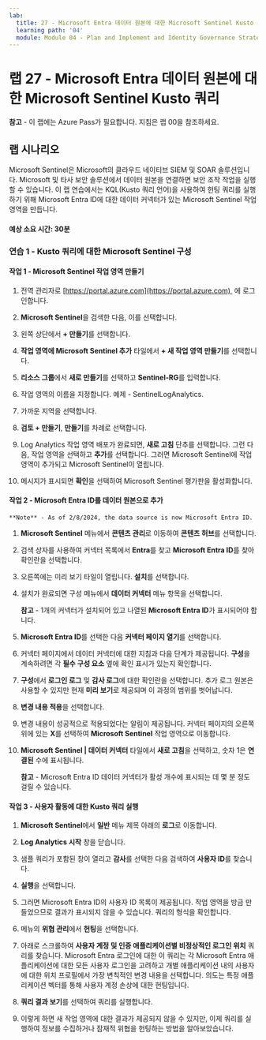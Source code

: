 ```yaml
---
lab:
  title: 27 - Microsoft Entra 데이터 원본에 대한 Microsoft Sentinel Kusto 쿼리
  learning path: '04'
  module: Module 04 - Plan and Implement and Identity Governance Strategy
---
```


# 랩 27 - Microsoft Entra 데이터 원본에 대한 Microsoft Sentinel Kusto 쿼리

**참고** - 이 랩에는 Azure Pass가 필요합니다. 지침은 랩 00을 참조하세요.

## 랩 시나리오

Microsoft Sentinel은 Microsoft의 클라우드 네이티브 SIEM 및 SOAR 솔루션입니다.  Microsoft 및 타사 보안 솔루션에서 데이터 원본을 연결하면 보안 조작 작업을 실행할 수 있습니다.  이 랩 연습에서는 KQL(Kusto 쿼리 언어)을 사용하여 헌팅 쿼리를 실행하기 위해 Microsoft Entra ID에 대한 데이터 커넥터가 있는 Microsoft Sentinel 작업 영역을 만듭니다. 

#### 예상 소요 시간: 30분

### 연습 1 - Kusto 쿼리에 대한 Microsoft Sentinel 구성

#### 작업 1 - Microsoft Sentinel 작업 영역 만들기

1. 전역 관리자로 [https://portal.azure.com](https://portal.azure.com)  에 로그인합니다.

1. **Microsoft Sentinel**을 검색한 다음, 이를 선택합니다. 

1. 왼쪽 상단에서 **+ 만들기**를 선택합니다.

1. **작업 영역에 Microsoft Sentinel 추가** 타일에서 **+ 새 작업 영역 만들기**를 선택합니다.

1. **리소스 그룹**에서 **새로 만들기**를 선택하고 **Sentinel-RG**를 입력합니다.

1. 작업 영역의 이름을 지정합니다.  예제 - SentinelLogAnalytics.

1. 가까운 지역을 선택합니다.

1. **검토 + 만들기**, **만들기**를 차례로 선택합니다.

1. Log Analytics 작업 영역 배포가 완료되면, **새로 고침** 단추를 선택합니다. 그런 다음, 작업 영역을 선택하고 **추가**를 선택합니다.  그러면 Microsoft Sentinel에 작업 영역이 추가되고 Microsoft Sentinel이 열립니다.

1. 메시지가 표시되면 **확인**을 선택하여 Microsoft Sentinel 평가판을 활성화합니다.

#### 작업 2 - Microsoft Entra ID를 데이터 원본으로 추가
    **Note** - As of 2/8/2024, the data source is now Microsoft Entra ID.

1. **Microsoft Sentinel** 메뉴에서 **콘텐츠 관리**로 이동하여 **콘텐츠 허브**를 선택합니다.

1. 검색 상자를 사용하여 커넥터 목록에서 **Entra**를 찾고 **Microsoft Entra ID**를 찾아 확인란을 선택합니다.

1. 오른쪽에는 미리 보기 타일이 열립니다.  **설치**를 선택합니다.

1. 설치가 완료되면 구성 메뉴에서 **데이터 커넥터** 메뉴 항목을 선택합니다.

    **참고** - 1개의 커넥터가 설치되어 있고 나열된 **Microsoft Entra ID**가 표시되어야 합니다.

1. **Microsoft Entra ID**를 선택한 다음 **커넥터 페이지 열기**를 선택합니다.

1. 커넥터 페이지에서 데이터 커넥터에 대한 지침과 다음 단계가 제공됩니다. **구성**을 계속하려면 각 **필수 구성 요소** 옆에 확인 표시가 있는지 확인합니다.

1. **구성**에서 **로그인 로그** 및 **감사 로그**에 대한 확인란을 선택합니다. 추가 로그 원본은 사용할 수 있지만 현재 **미리 보기**로 제공되며 이 과정의 범위를 벗어납니다.

1. **변경 내용 적용**을 선택합니다. 

1. 변경 내용이 성공적으로 적용되었다는 알림이 제공됩니다. 커넥터 페이지의 오른쪽 위에 있는 **X**를 선택하여 **Microsoft Sentinel** 작업 영역으로 이동합니다.

1. **Microsoft Sentinel | 데이터 커넥터** 타일에서 **새로 고침**을 선택하고, 숫자 1은 **연결된** 수에 표시됩니다.

   **참고** - Microsoft Entra ID 데이터 커넥터가 활성 개수에 표시되는 데 몇 분 정도 걸릴 수 있습니다. 

#### 작업 3 - 사용자 활동에 대한 Kusto 쿼리 실행

1. **Microsoft Sentinel**에서 **일반** 메뉴 제목 아래의 **로그**로 이동합니다.

1. **Log Analytics 시작** 창을 닫습니다.

1. 샘플 쿼리가 포함된 창이 열리고 **감사**를 선택한 다음 검색하여 **사용자 ID**를 찾습니다.

1. **실행**을 선택합니다. 

1. 그러면 Microsoft Entra ID의 사용자 ID 목록이 제공됩니다.  작업 영역을 방금 만들었으므로 결과가 표시되지 않을 수 있습니다.  쿼리의 형식을 확인합니다.

1. 메뉴의 **위협 관리**에서 **헌팅**을 선택합니다. 

1. 아래로 스크롤하여 **사용자 계정 및 인증 애플리케이션별 비정상적인 로그인 위치** 쿼리를 찾습니다.  Microsoft Entra 로그인에 대한 이 쿼리는 각 Microsoft Entra 애플리케이션에 대한 모든 사용자 로그인을 고려하고 개별 애플리케이션 내의 사용자에 대한 위치 프로필에서 가장 변칙적인 변경 내용을 선택합니다. 의도는 특정 애플리케이션 벡터를 통해 사용자 계정 손상에 대한 헌팅입니다. 

1. **쿼리 결과 보기**를 선택하여 쿼리를 실행합니다.

1. 이렇게 하면 새 작업 영역에 대한 결과가 제공되지 않을 수 있지만, 이제 쿼리를 실행하여 정보를 수집하거나 잠재적 위협을 헌팅하는 방법을 알아보았습니다.

